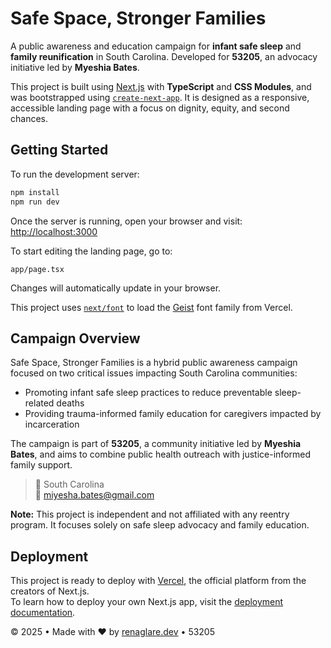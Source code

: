 # Safe Space, Stronger Families

A public awareness and education campaign for **infant safe sleep** and **family reunification** in South Carolina. Developed for **53205**, an advocacy initiative led by **Myeshia Bates**.

This project is built using [Next.js](https://nextjs.org) with **TypeScript** and **CSS Modules**, and was bootstrapped using [`create-next-app`](https://nextjs.org/docs/app/api-reference/cli/create-next-app). It is designed as a responsive, accessible landing page with a focus on dignity, equity, and second chances.

## Getting Started

To run the development server:

```bash
npm install
npm run dev
```

Once the server is running, open your browser and visit:  
[http://localhost:3000](http://localhost:3000)

To start editing the landing page, go to:

```
app/page.tsx
```

Changes will automatically update in your browser.

This project uses [`next/font`](https://nextjs.org/docs/app/building-your-application/optimizing/fonts) to load the [Geist](https://vercel.com/font) font family from Vercel.

## Campaign Overview

Safe Space, Stronger Families is a hybrid public awareness campaign focused on two critical issues impacting South Carolina communities:

- Promoting infant safe sleep practices to reduce preventable sleep-related deaths  
- Providing trauma-informed family education for caregivers impacted by incarceration

The campaign is part of **53205**, a community initiative led by **Myeshia Bates**, and aims to combine public health outreach with justice-informed family support.

> 📍 South Carolina  
> 📧 [miyesha.bates@gmail.com](mailto:miyesha.bates@gmail.com)

**Note:** This project is independent and not affiliated with any reentry program. It focuses solely on safe sleep advocacy and family education.

## Deployment

This project is ready to deploy with [Vercel](https://vercel.com), the official platform from the creators of Next.js.  
To learn how to deploy your own Next.js app, visit the [deployment documentation](https://nextjs.org/docs/app/building-your-application/deploying).

© 2025 • Made with ❤️ by [renaglare.dev](https://renaglare.dev) • 53205

